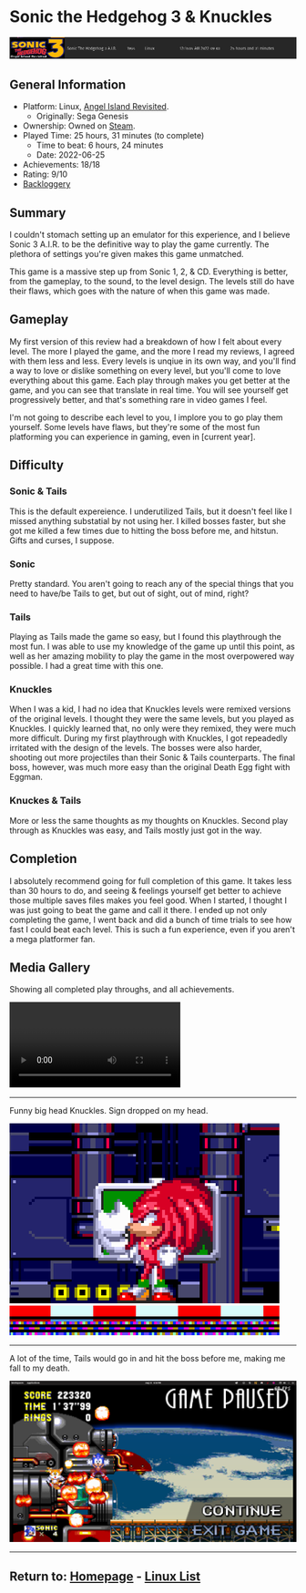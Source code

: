 # Sonic the Hedgehog 3 & Knuckles

![](./Assets/Sonic3-PlayStats.png)

## General Information

- Platform: Linux, [Angel Island Revisited](https://sonic3air.org/).
	- Originally: Sega Genesis
- Ownership: Owned on [Steam](https://store.steampowered.com/app/34270).
- Played Time: 25 hours, 31 minutes (to complete)
	- Time to beat: 6 hours, 24 minutes
	- Date: 2022-06-25
- Achievements: 18/18
- Rating: 9/10
- [Backloggery](https://www.backloggery.com/games.php?user=QueenRaven29&search=Sonic+the+Hedgehog+3+%26+Knuckles)

## Summary
I couldn't stomach setting up an emulator for this experience, and I believe Sonic 3 A.I.R. to be the definitive way to play the game currently. The plethora of settings you're given makes this game unmatched. 

This game is a massive step up from Sonic 1, 2, & CD. Everything is better, from the gameplay, to the sound, to the level design. The levels still do have their flaws, which goes with the nature of when this game was made.

## Gameplay

My first version of this review had a breakdown of how I felt about every level. The more I played the game, and the more I read my reviews, I agreed with them less and less. Every levels is unqiue in its own way, and you'll find a way to love or dislike something on every level, but you'll come to love everything about this game. Each play through makes you get better at the game, and you can see that translate in real time. You will see yourself get progressively better, and that's something rare in video games I feel. 

I'm not going to describe each level to you, I implore you to go play them yourself. Some levels have flaws, but they're some of the most fun platforming you can experience in gaming, even in [current year].

## Difficulty
### **Sonic & Tails**
This is the default expereience. I underutilized Tails, but it doesn't feel like I missed anything substatial by not using her. I killed bosses faster, but she got me killed a few times due to hitting the boss before me, and hitstun. Gifts and curses, I suppose. 

### **Sonic**
Pretty standard. You aren't going to reach any of the special things that you need to have/be Tails to get, but out of sight, out of mind, right? 

### **Tails**
Playing as Tails made the game so easy, but I found this playthrough the most fun. I was able to use my knowledge of the game up until this point, as well as her amazing mobility to play the game in the most overpowered way possible. I had a great time with this one. 

### **Knuckles**
When I was a kid, I had no idea that Knuckles levels were remixed versions of the original levels. I thought they were the same levels, but you played as Knuckles. I quickly learned that, no only were they remixed, they were much more difficult. During my first playthrough with Knuckles, I got repeadedly irritated with the design of the levels. The bosses were also harder, shooting out more projectiles than their Sonic & Tails counterparts. The final boss, however, was much more easy than the original Death Egg fight with Eggman. 

### **Knuckes & Tails**
More or less the same thoughts as my thoughts on Knuckles. Second play through as Knuckles was easy, and Tails mostly just got in the way.

## Completion
I absolutely recommend going for full completion of this game. It takes less than 30 hours to do, and seeing & feelings yourself get better to achieve those multiple saves files makes you feel good. When I started, I thought I was just going to beat the game and call it there. I ended up not only completing the game, I went back and did a bunch of time trials to see how fast I could beat each level. This is such a fun experience, even if you aren't a mega platformer fan. 

## Media Gallery

Showing all completed play throughs, and all achievements. 

![](https://raw.githubusercontent.com/sapphic-wallflower/into-the-void/gh-pages/Linux/Assets/Sonic3-100.mp4)

* * *

Funny big head Knuckles. Sign dropped on my head.

![](./Assets/Sonic3-BigHead.png)

* * *

A lot of the time, Tails would go in and hit the boss before me, making me fall to my death. 

![](./Assets/Sonic3-TailsDeath.png)

* * *
## Return to: [Homepage](/index) - [Linux List](/Linux/linux-index)